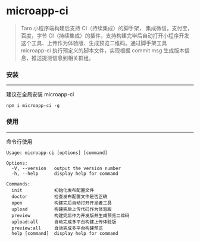 # microapp-ci

> Taro 小程序端构建后支持 CI（持续集成）的脚手架， 集成微信，支付宝，百度，字节 CI（持续集成）的插件，支持构建完毕后自动打开小程序开发这个工具、上传作为体验版、生成预览二维码。通过脚手架工具 microapp-ci 执行预定义的脚本文件，实现根据 commit msg 生成版本信息，推送提测信息到相关群组。

### 安装

---

建议在全局安装 microapp-ci

```
npm i microapp-ci -g
```

### 使用

---

命令行使用

```
Usage: microapp-ci [options] [command]

Options:
  -V, --version   output the version number
  -h, --help      display help for command

Commands:
  init            初始化发布配置文件
  doctor          检查发布配置文件是否正确
  open            构建完后自动打开开发者工具
  upload          构建完后上传代码作为体验版
  preview         构建完后作为开发版并生成预览二维码
  upload:all      自动完成多平台构建上传体验版
  preview:all     自动完成多平台构建预览
  help [command]  display help for command

```
